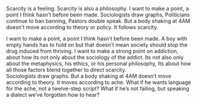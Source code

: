 Scarcity is a feeling. Scarcity is also a philosophy. I want to make a point, a point I think hasn't before been made. Sociologists draw graphs, Politicians continue to ban banning, Pastors double speak. But a body shaking at 4AM doesn't move according to theory or policy. It follows scarcity.  










I want to make a point, a point I think hasn't before been made. A boy with empty hands has to hold on but that doesn't mean society should stop the drug induced from thriving. I want to make a strong point on addiction, about how its not only about the sociology of the addict. Its not also only about the metaphysics, his ethics, or his personal philosophy, Its about how all those factors blend together to direct scarcity.  
Sociologists draw graphs. But a body shaking at 4AM doesn’t move according to theory. It moves according to ache.
What if he wants language for the ache, not a twelve-step script? What if he’s not failing, but speaking a dialect we’ve forgotten how to hear?